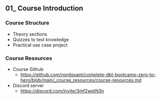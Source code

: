 ## 01_ Course Introduction

### Course Structure
- Theory sections
- Quizzes to test knowledge
- Practical use case project

### Course Resources
- Course Github
  - https://github.com/nordquant/complete-dbt-bootcamp-zero-to-hero/blob/main/_course_resources/course-resources.md
- Discord server
  - https://discord.com/invite/3mf2wetN3n